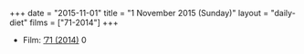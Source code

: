 +++
date = "2015-11-01"
title = "1 November 2015 (Sunday)"
layout = "daily-diet"
films = ["71-2014"]
+++

<ul>
<li class="entry films">Film: <a href="/films/71-2014">’71 (2014)</a> 0</li>
</ul>